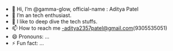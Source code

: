 - 👋 Hi, I’m @gamma-glow, official-name : Aditya Patel
- 👀 I’m an tech enthusiast.
- 🌱 I like to deep dive the tech stuffs.
- 📫 How to reach me -aditya2357patel@gmail.com(9305535051)
- 😄 Pronouns: ...
- ⚡ Fun fact: ...

<!---
gamma-glow/gamma-glow is a ✨ special ✨ repository because its `README.md` (this file) appears on your GitHub profile.
You can click the Preview link to take a look at your changes.
--->
